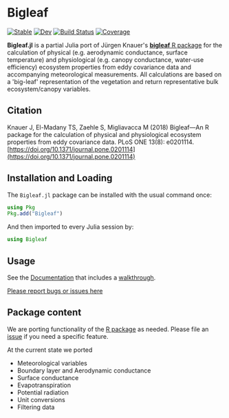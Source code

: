 # Bigleaf

[![Stable](https://img.shields.io/badge/docs-stable-blue.svg)](https://earthyscience.github.io/Bigleaf.jl/stable/)
[![Dev](https://img.shields.io/badge/docs-dev-blue.svg)](https://earthyscience.github.io/Bigleaf.jl/dev/)
[![Build Status](https://github.com/EarthyScience/Bigleaf.jl/workflows/CI/badge.svg)](https://github.com/EarthyScience/Bigleaf.jl/actions)
[![Coverage](https://codecov.io/gh/bgctw/Bigleaf.jl/branch/main/graph/badge.svg)](https://codecov.io/gh/bgctw/Bigleaf.jl)


**Bigleaf.jl** is a partial Julia port of Jürgen Knauer's 
[**bigleaf** R package](https://bitbucket.org/juergenknauer/Bigleaf) 
for the calculation of physical (e.g. aerodynamic conductance, surface temperature) 
and physiological (e.g. canopy conductance, water-use efficiency) ecosystem properties 
from eddy covariance data and accompanying meteorological measurements. 
All calculations are based on a 'big-leaf' representation of the vegetation and 
return representative bulk ecosystem/canopy variables.


## Citation
Knauer J, El-Madany TS, Zaehle S, Migliavacca M (2018) Bigleaf—An R package for the calculation of physical and physiological ecosystem properties from eddy covariance data.
PLoS ONE 13(8): e0201114. [https://doi.org/10.1371/journal.pone.0201114](https://doi.org/10.1371/journal.pone.0201114)


## Installation and Loading

The `Bigleaf.jl` package can be installed with the usual command once:

```julia
using Pkg
Pkg.add("Bigleaf")
```

And then imported to every Julia session by:
```julia
using Bigleaf
```

## Usage
See the [Documentation](https://earthyscience.github.io/Bigleaf.jl/dev/) 
that includes a [walkthrough](https://earthyscience.github.io/Bigleaf.jl/dev/walkthrough/).

[Please report bugs or issues here](https://github.com/EarthyScience/Bigleaf.jl/issues)

## Package content 
We are porting functionality of the [R package](https://bitbucket.org/juergenknauer/Bigleaf) as needed. Please
file an [issue](https://github.com/EarthyScience/Bigleaf.jl/issues) if you need a specific feature.

At the current state we ported
- Meteorological variables
- Boundary layer and Aerodynamic conductance
- Surface conductance
- Evapotranspiration
- Potential radiation
- Unit conversions
- Filtering data

